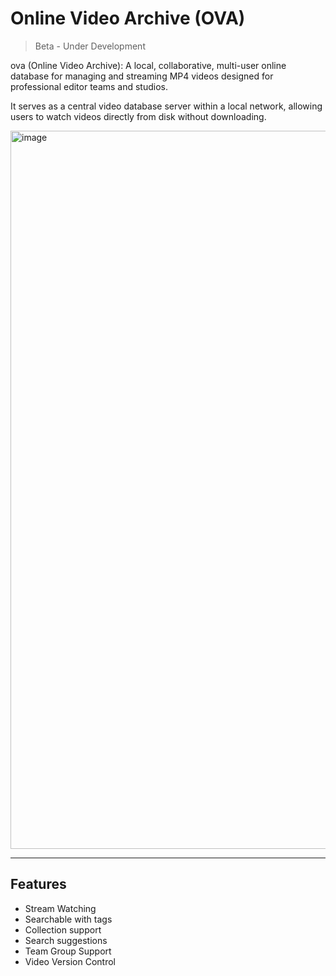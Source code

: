# Online Video Archive (OVA)

> Beta - Under Development

ova (Online Video Archive):
A local, collaborative, multi-user online database for managing and streaming MP4 videos designed for professional editor teams and studios.

It serves as a central video database server within a local network, allowing users to watch videos directly from disk without downloading.

<img width="2142" height="1149" alt="image" src="https://github.com/user-attachments/assets/4a270068-e773-4266-aafe-09cc98b80e39" />

---

## Features

- Stream Watching
- Searchable with tags
- Collection support
- Search suggestions
- Team Group Support
- Video Version Control
